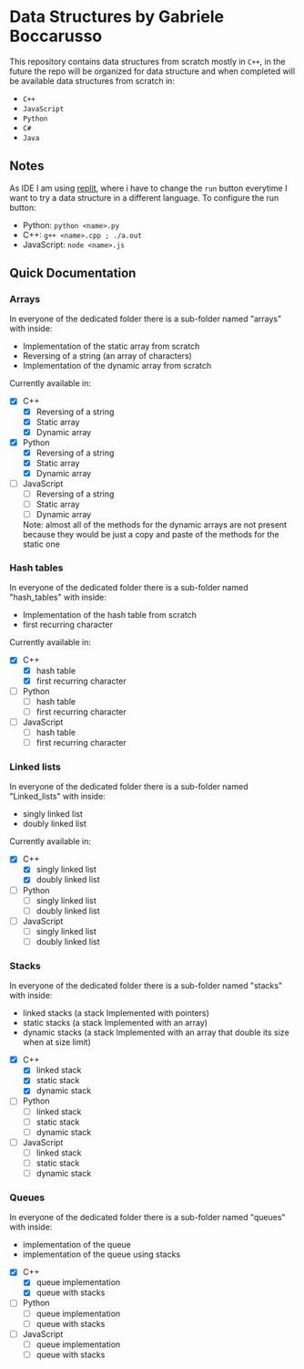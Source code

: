 # Data Structures by Gabriele Boccarusso

This repository contains data structures from scratch mostly in `C++`, in the future the repo will be organized for data structure and when completed will be available data structures from scratch in:
* `C++`
* `JavaScript`
* `Python`
* `C#`
* `Java`

## Notes
As IDE I am using [replit](https://replit.com), where i have to  change the `run` button everytime I want to try a data structure in a different language. To configure the run button:
* Python: `python <name>.py`
* C++: `g++ <name>.cpp ; ./a.out`
* JavaScript: `node <name>.js`

## Quick Documentation

### Arrays

In everyone of the dedicated folder there is a sub-folder named "arrays" with inside:
* Implementation of the static array from scratch
* Reversing of a string (an array of characters)
* Implementation of the dynamic array from scratch

Currently available in:
- [X] C++
  - [X] Reversing of a string
  - [X] Static array
  - [X] Dynamic array
- [X] Python
  - [X] Reversing of a string
  - [X] Static array
  - [X] Dynamic array
- [ ] JavaScript
  - [ ] Reversing of a string
  - [ ] Static array
  - [ ] Dynamic array

  Note: almost all of the methods for the dynamic arrays are not present because they would be just a copy and paste of the methods for the static one

### Hash tables
In everyone of the dedicated folder there is a sub-folder named "hash_tables" with inside:
* Implementation of the hash table from scratch
* first recurring character 

Currently available in:
- [X] C++
  - [X] hash table
  - [X] first recurring character
- [ ] Python
  - [ ] hash table
  - [ ] first recurring character
- [ ] JavaScript
  - [ ] hash table
  - [ ] first recurring character

### Linked lists
In everyone of the dedicated folder there is a sub-folder named "Linked_lists" with inside:
* singly linked list
* doubly linked list

Currently available in:
- [X] C++
  - [X] singly linked list
  - [X] doubly linked list
- [ ] Python
  - [ ] singly linked list
  - [ ] doubly linked list
- [ ] JavaScript
  - [ ] singly linked list
  - [ ] doubly linked list

### Stacks
In everyone of the dedicated folder there is a sub-folder named "stacks" with inside:
* linked stacks (a stack Implemented with pointers)
* static stacks (a stack Implemented with an array)
* dynamic stacks (a stack Implemented with an array that double its size when at size limit)

- [X] C++
  - [X] linked stack
  - [X] static stack
  - [X] dynamic stack
- [ ] Python
  - [ ] linked stack
  - [ ] static stack
  - [ ] dynamic stack
- [ ] JavaScript
  - [ ] linked stack
  - [ ] static stack
  - [ ] dynamic stack

### Queues
In everyone of the dedicated folder there is a sub-folder named "queues" with inside:
* implementation of the queue
* implementation of the queue using stacks
 
- [X] C++
  - [x] queue implementation
  - [X] queue with stacks
- [ ] Python
  - [ ] queue implementation
  - [ ] queue with stacks
- [ ] JavaScript
  - [ ] queue implementation
  - [ ] queue with stacks